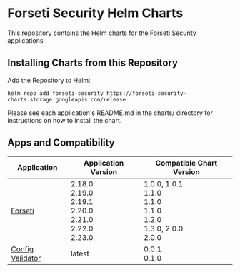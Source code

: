 # Forseti Security Helm Charts

This repository contains the Helm charts for the Forseti Security applications.

## Installing Charts from this Repository

Add the Repository to Helm:

    helm repo add forseti-security https://forseti-security-charts.storage.googleapis.com/release

Please see each application's README.md in the charts/ directory for instructions on how to install the chart.

## Apps and Compatibility

| Application                          | Application Version | Compatible Chart Version |
| -----------------                    | ------------------  | ---------------          |
| [Forseti](./charts/forseti-security) | 2.18.0<br />2.19.0<br />2.19.1<br />2.20.0<br />2.21.0<br />2.22.0<br />2.23.0 | 1.0.0, 1.0.1<br />1.1.0<br />1.1.0<br />1.1.0<br />1.2.0<br />1.3.0, 2.0.0<br />2.0.0 |
| [Config Validator](./charts/config-validator) | latest | 0.0.1<br />0.1.0 |
